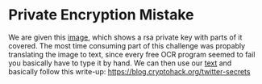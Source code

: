 Private Encryption Mistake
==================

We are given this [image](blurred.png), which shows a rsa private key with parts of it covered.
The most time consuming part of this challenge was propably translating the image to text, since every free OCR program seemed to fail you basically have to type it by hand.
We can then use our [text](id_rsa.txt) and basically follow this write-up: https://blog.cryptohack.org/twitter-secrets